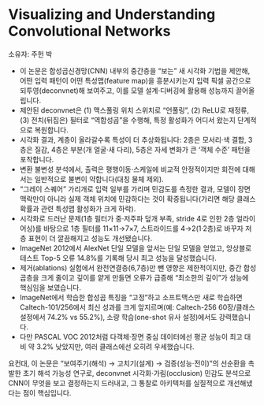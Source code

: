 # Visualizing and Understanding Convolutional Networks

소유자: 주헌 박

- 이 논문은 합성곱신경망(CNN) 내부의 중간층을 “보는” 새 시각화 기법을 제안해, 어떤 입력 패턴이 어떤 특성맵(feature map)을 흥분시키는지 입력 픽셀 공간으로 되투영(deconvnet)해 보여주고, 이를 모델 설계·디버깅에 활용해 성능까지 끌어올립니다.
- 제안된 deconvnet은 (1) 맥스풀링 위치 스위치로 “언풀링”, (2) ReLU로 재정류, (3) 전치(뒤집은) 필터로 “역합성곱”을 수행해, 특정 활성화가 어디서 왔는지 단계적으로 복원합니다.
- 시각화 결과, 계층이 올라갈수록 특성이 더 추상화됩니다: 2층은 모서리·색 결합, 3층은 질감, 4층은 부분(개 얼굴·새 다리), 5층은 자세 변화가 큰 ‘객체 수준’ 패턴을 포착합니다.
- 변환 불변성 분석에서, 출력은 평행이동·스케일에 비교적 안정적이지만 회전에 대해서는 일반적으로 불변이 약합니다(대칭 물체 제외).
- “그레이 스퀘어” 가리개로 입력 일부를 가리며 민감도를 측정한 결과, 모델이 장면 맥락만이 아니라 실제 객체 위치에 민감하다는 것이 확증됩니다(가리면 해당 클래스 확률과 관련 특성맵 활성화가 크게 하락).
- 시각화로 드러난 문제(1층 필터가 중·저주파 덮개 부족, stride 4로 인한 2층 얼라이어싱)를 바탕으로 1층 필터를 11×11→7×7, 스트라이드를 4→2(1·2층)로 바꾸자 저층 표현이 더 깔끔해지고 성능도 개선됐습니다.
- ImageNet 2012에서 AlexNet 단일 모델을 앞서는 단일 모델을 얻었고, 앙상블로 테스트 Top-5 오류 14.8%를 기록해 당시 최고 성능을 달성했습니다.
- 제거(ablations) 실험에서 완전연결층(6,7층)만 뺀 영향은 제한적이지만, 중간 합성곱층을 크게 줄이고 깊이를 얕게 만들면 오류가 급증해 “최소한의 깊이”가 성능에 핵심임을 보였습니다.
- ImageNet에서 학습한 합성곱 특징을 “고정”하고 소프트맥스만 새로 학습하면 Caltech-101/256에서 최신 성과를 크게 앞지르며(예: Caltech-256 60장/클래스 설정에서 74.2% vs 55.2%), 소량 학습(one-shot 유사 설정)에서도 강력했습니다.
- 다만 PASCAL VOC 2012처럼 다객체·장면 중심 데이터에선 평균 성능이 최고 대비 약 3.2% 낮았지만, 여러 클래스에선 오히려 우세했습니다.

요컨대, 이 논문은 “보여주기(해석) → 고치기(설계) → 검증(성능·전이)”의 선순환을 촉발한 초기 해석 가능성 연구로, deconvnet 시각화·가림(occlusion) 민감도 분석으로 CNN이 무엇을 보고 결정하는지 드러내고, 그 통찰로 아키텍처를 실질적으로 개선해냈다는 점이 핵심입니다.